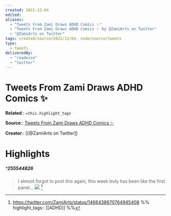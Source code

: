 ```yaml
---
created: 2021-12-04
edited: 
aliases:
  - "Tweets From Zami Draws ADHD Comics ✨"
  - "Tweets From Zami Draws ADHD Comics ✨ by @ZamiArts on Twitter"
  - "@ZamiArts on Twitter"
tags: created/source/2021/12/04, node/source/tweets
type: 
  - tweets
deliveredBy: 
  - "readwise"
  - "twitter"
---
```

# Tweets From Zami Draws ADHD Comics ✨

**Related**:: 
*`=this.highlight_tags`*

**Source**:: [Tweets From Zami Draws ADHD Comics ✨](https://twitter.com/ZamiArts)

**Creator**:: [[@ZamiArts on Twitter]]

# Highlights
##### ^255544826
> I almost forgot to post this again, this week truly has been like the first panel... 
> ![](https://pbs.twimg.com/media/FFnWMovXMAQs6qm.jpg) 
  [^255544826]

[^255544826]: https://twitter.com/ZamiArts/status/1466438670764945408
%%
highlight_tags:: [[ADHD]]
%%
